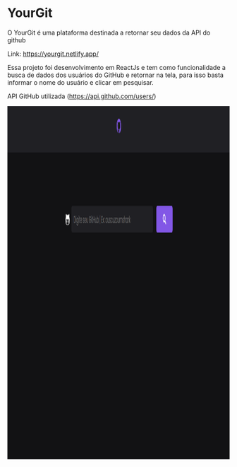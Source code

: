 # YourGit

O YourGit é uma plataforma destinada a retornar seu dados da API do github

Link: https://yourgit.netlify.app/

Essa projeto foi desenvolvimento em ReactJs e tem como funcionalidade a busca de dados dos usuários do GitHub e retornar na tela, para isso basta informar o nome do usuário e clicar em pesquisar.

API GitHub utilizada (https://api.github.com/users/)


<p align="center">
  <img width="800" height="800" src="src/assets/YourGit.png" >
</p>












